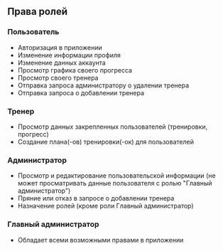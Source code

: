 ﻿## Права ролей

### Пользователь
- Авторизация в приложении
- Изменение информации профиля
- Изменение данных аккаунта
- Просмотр графика своего прогресса
- Просмотр своего тренера
- Отправка запроса администратору о удалении тренера
- Отправка запроса о добавлении тренера

### Тренер
- Просмотр данных закрепленных пользователей (тренировки, прогресс)  
- Создание плана(-ов) тренировки(-ок) для пользователей

### Администратор
- Просмотр и редактирование пользовательской информации (не может просматривать данные пользователя с ролью "Главный администратор") 
- Пряние или отказ в запросе о добавлении тренера
- Назначение ролей (кроме роли Главный администратор)

### Главный администратор
- Обладает всеми возможными правами в приложении